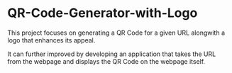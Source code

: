 # QR-Code-Generator-with-Logo
This project focuses on generating a QR Code for a given URL alongwith a logo that enhances its appeal.

It can further improved by developing an application that takes the URL from the webpage and displays the QR Code on the webpage itself.
